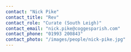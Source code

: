 ```yaml
---
contact: "Nick Pike"
contact_title: "Rev"
contact_role: "Curate (South Leigh)"
contact_email: "nick.pike@coggesparish.com"
contact_phone: "01993 200843"
contact_photo: "/images/people/nick-pike.jpg"
---
```

